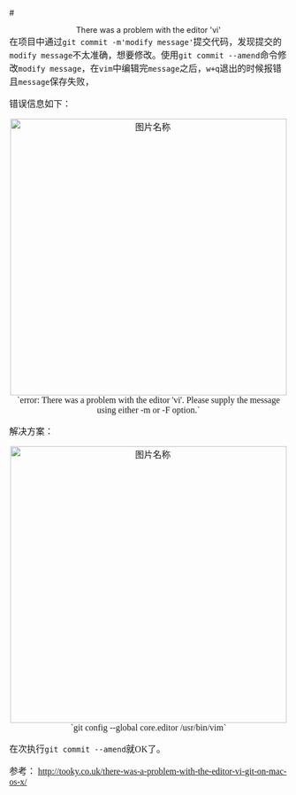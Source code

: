 #<center> There was a problem with the editor 'vi'</center>
<font  size=3 face="黑体">
在项目中通过`git commit -m'modify message'`提交代码，发现提交的`modify message`不太准确，想要修改。使用`git commit --amend`命令修改`modify message`，在`vim`中编辑完`message`之后，`w+q`退出的时候报错且`message`保存失败，

错误信息如下：
<center>
	 <img src="http://osz3uubsl.bkt.clouddn.com/blog_git_commit_error.png" width = "500" alt="图片名称" align=center />
</center>

<center>
`error: There was a problem with the editor 'vi'.
Please supply the message using either -m or -F option.`
</center>

解决方案：

<center>
	 <img src="http://osz3uubsl.bkt.clouddn.com/blog_git_commit.png" width = "500" alt="图片名称" align=center />
</center>

<center>
`git config --global core.editor /usr/bin/vim`
</center>

在次执行`git commit --amend`就OK了。

参考：
<a href="http://tooky.co.uk/there-was-a-problem-with-the-editor-vi-git-on-mac-os-x/" >http://tooky.co.uk/there-was-a-problem-with-the-editor-vi-git-on-mac-os-x/</a>
</font>